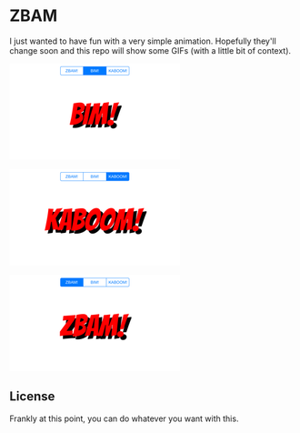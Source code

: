 # ZBAM

I just wanted to have fun with a very simple animation. Hopefully they'll change soon and this repo will 
show some GIFs (with a little bit of context).

![BIM!](Screenshots/bim.PNG)

![KABOOM!](Screenshots/kaboom.PNG)

![ZBAM!](Screenshots/zbam.PNG)

## License

Frankly at this point, you can do whatever you want with this.
